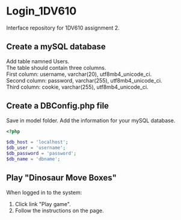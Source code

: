 # Login_1DV610
Interface repository for 1DV610 assignment 2.

## Create a mySQL database
Add table namned Users.  
The table should contain three columns.  
First column: username, varchar(20), utf8mb4_unicode_ci.  
Second column: password, varchar(255), utf8mb4_unicode_ci.  
Third column: cookie, varchar(255), utf8mb4_unicode_ci.

## Create a DBConfig.php file
Save in model folder. Add the information for your mySQL database.  
```php
<?php

$db_host = 'localhost';
$db_user = 'username';
$db_password = 'password';
$db_name = 'dbname';
```

## Play "Dinosaur Move Boxes"
When logged in to the system:  
1. Click link "Play game".
2. Follow the instructions on the page.
